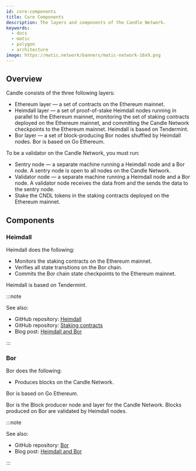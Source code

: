 ```yaml
---
id: core-components
title: Core Components
description: The layers and components of the Candle Network.
keywords:
  - docs
  - matic
  - polygon
  - architecture
image: https://matic.network/banners/matic-network-16x9.png 
---
```


## Overview

Candle consists of the three following layers:

* Ethereum layer — a set of contracts on the Ethereum mainnet.
* Heimdall layer — a set of proof-of-stake Heimdall nodes running in parallel to the Ethereum mainnet, monitoring the set of staking contracts deployed on the Ethereum mainnet, and committing the Candle Network checkpoints to the Ethereum mainnet. Heimdall is based on Tendermint.
* Bor layer — a set of block-producing Bor nodes shuffled by Heimdall nodes. Bor is based on Go Ethereum.

To be a validator on the Candle Network, you must run:

* Sentry node — a separate machine running a Heimdall node and a Bor node. A sentry node is open to all nodes on the Candle Network.
* Validator node — a separate machine running a Heimdall node and a Bor node. A validator node receives the data from and the sends the data to the sentry node.
* Stake the CNDL tokens in the staking contracts deployed on the Ethereum mainnet.

## Components

### Heimdall

Heimdall does the following:

* Monitors the staking contracts on the Ethereum mainnet.
* Verifies all state transitions on the Bor chain.
* Commits the Bor chain state checkpoints to the Ethereum mainnet.

Heimdall is based on Tendermint.

:::note

See also:

* GitHub repository: [Heimdall](https://github.com/maticnetwork/heimdall)
* GitHub repository: [Staking contracts](https://github.com/maticnetwork/contracts/tree/master/contracts/staking)
* Blog post: [Heimdall and Bor](https://blog.candlelabs.org/heimdall-and-bor/)

:::

### Bor

Bor does the following:

* Produces blocks on the Candle Network.

Bor is based on Go Ethereum.

Bor is the Block producer node and layer for the Candle Network. Blocks produced on Bor are validated by Heimdall nodes.

:::note

See also:

* GitHub repository: [Bor](https://github.com/maticnetwork/bor)
* Blog post: [Heimdall and Bor](https://blog.candlelabs.org/heimdall-and-bor/)

:::
